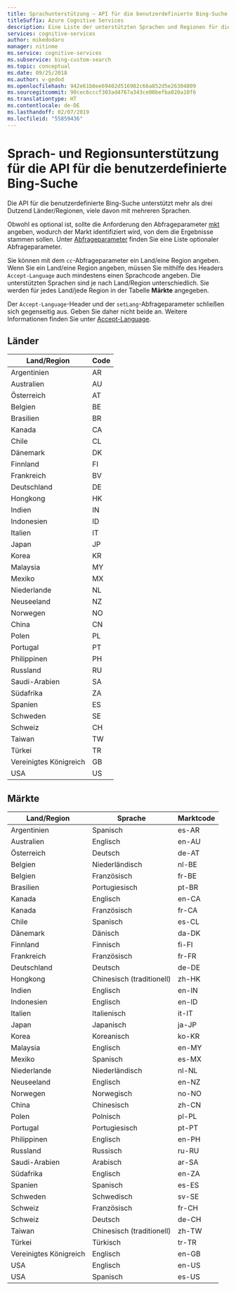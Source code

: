 ```yaml
---
title: Sprachunterstützung – API für die benutzerdefinierte Bing-Suche
titleSuffix: Azure Cognitive Services
description: Eine Liste der unterstützten Sprachen und Regionen für die API für die benutzerdefinierte Bing-Suche.
services: cognitive-services
author: mikedodaro
manager: nitinme
ms.service: cognitive-services
ms.subservice: bing-custom-search
ms.topic: conceptual
ms.date: 09/25/2018
ms.author: v-gedod
ms.openlocfilehash: 942e61b0ee69402d516982c66a852d5e26304809
ms.sourcegitcommit: 90cec6cccf303ad4767a343ce00befba020a10f6
ms.translationtype: HT
ms.contentlocale: de-DE
ms.lasthandoff: 02/07/2019
ms.locfileid: "55859436"
---
```

# <a name="language-and-region-support-for-the-bing-custom-search-api"></a>Sprach- und Regionsunterstützung für die API für die benutzerdefinierte Bing-Suche

Die API für die benutzerdefinierte Bing-Suche unterstützt mehr als drei Dutzend Länder/Regionen, viele davon mit mehreren Sprachen.

Obwohl es optional ist, sollte die Anforderung den Abfrageparameter [mkt](https://docs.microsoft.com/rest/api/cognitiveservices/bing-custom-search-api-v7-reference#mkt) angeben, wodurch der Markt identifiziert wird, von dem die Ergebnisse stammen sollen. Unter [Abfrageparameter](https://docs.microsoft.com/rest/api/cognitiveservices/bing-custom-search-api-v7-reference#query-parameters) finden Sie eine Liste optionaler Abfrageparameter.

Sie können mit dem `cc`-Abfrageparameter ein Land/eine Region angeben. Wenn Sie ein Land/eine Region angeben, müssen Sie mithilfe des Headers `Accept-Language` auch mindestens einen Sprachcode angeben. Die unterstützten Sprachen sind je nach Land/Region unterschiedlich. Sie werden für jedes Land/jede Region in der Tabelle **Märkte** angegeben.

Der `Accept-Language`-Header und der `setLang`-Abfrageparameter schließen sich gegenseitig aus. Geben Sie daher nicht beide an. Weitere Informationen finden Sie unter [Accept-Language](https://docs.microsoft.com/rest/api/cognitiveservices/bing-custom-search-api-v7-reference#acceptlanguage).

## <a name="countries"></a>Länder

|Land/Region|Code|
|-------|----|
|Argentinien|AR|
|Australien|AU|
|Österreich|AT|
|Belgien|BE|
|Brasilien|BR|
|Kanada|CA|
|Chile|CL|
|Dänemark|DK|
|Finnland|FI|
|Frankreich|BV|
|Deutschland|DE|
|Hongkong|HK|
|Indien|IN|
|Indonesien|ID|
|Italien|IT|
|Japan|JP|
|Korea|KR|
|Malaysia|MY|
|Mexiko|MX|
|Niederlande|NL|
|Neuseeland|NZ|
|Norwegen|NO|
|China|CN|
|Polen|PL|
|Portugal|PT|
|Philippinen|PH|
|Russland|RU|
|Saudi-Arabien|SA|
|Südafrika|ZA|
|Spanien|ES|
|Schweden|SE|
|Schweiz|CH|
|Taiwan|TW|
|Türkei|TR|
|Vereinigtes Königreich|GB|
|USA|US|


## <a name="markets"></a>Märkte

|Land/Region|Sprache|Marktcode|
|-------|--------|-----------|
|Argentinien|Spanisch|es-AR|
|Australien|Englisch|en-AU|
|Österreich|Deutsch|de-AT|
|Belgien|Niederländisch|nl-BE|
|Belgien|Französisch|fr-BE|
|Brasilien|Portugiesisch|pt-BR|
|Kanada|Englisch|en-CA|
|Kanada|Französisch|fr-CA|
|Chile|Spanisch|es-CL|
|Dänemark|Dänisch|da-DK|
|Finnland|Finnisch|fi-FI|
|Frankreich|Französisch|fr-FR|
|Deutschland|Deutsch|de-DE|
|Hongkong|Chinesisch (traditionell)|zh-HK|
|Indien|Englisch|en-IN|
|Indonesien|Englisch|en-ID|
|Italien|Italienisch|it-IT|
|Japan|Japanisch|ja-JP|
|Korea|Koreanisch|ko-KR|
|Malaysia|Englisch|en-MY|
|Mexiko|Spanisch|es-MX|
|Niederlande|Niederländisch|nl-NL|
|Neuseeland|Englisch|en-NZ|
|Norwegen|Norwegisch|no-NO|
|China|Chinesisch|zh-CN|
|Polen|Polnisch|pl-PL|
|Portugal|Portugiesisch|pt-PT|
|Philippinen|Englisch|en-PH|
|Russland|Russisch|ru-RU|
|Saudi-Arabien|Arabisch|ar-SA|
|Südafrika|Englisch|en-ZA|
|Spanien|Spanisch|es-ES|
|Schweden|Schwedisch|sv-SE|
|Schweiz|Französisch|fr-CH|
|Schweiz|Deutsch|de-CH|
|Taiwan|Chinesisch (traditionell)|zh-TW|
|Türkei|Türkisch|tr-TR|
|Vereinigtes Königreich|Englisch|en-GB|
|USA|Englisch|en-US|
|USA|Spanisch|es-US|
